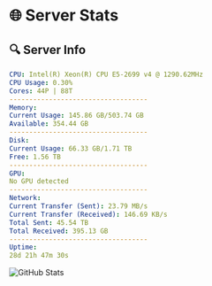 # 🌐 Server Stats
## 🔍 Server Info
```yaml
CPU: Intel(R) Xeon(R) CPU E5-2699 v4 @ 1290.62MHz
CPU Usage: 0.30%
Cores: 44P | 88T
-----------------------------------
Memory:
Current Usage: 145.86 GB/503.74 GB
Available: 354.44 GB
-----------------------------------
Disk:
Current Usage: 66.33 GB/1.71 TB
Free: 1.56 TB
-----------------------------------
GPU:
No GPU detected
-----------------------------------
Network:
Current Transfer (Sent): 23.79 MB/s
Current Transfer (Received): 146.69 KB/s
Total Sent: 45.54 TB
Total Received: 395.13 GB
-----------------------------------
Uptime:
28d 21h 47m 30s
```
![GitHub Stats](https://img.shields.io/badge/Updated-2025-04-05_19:10:19-blue)